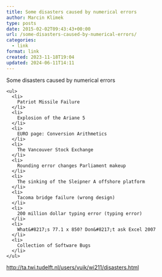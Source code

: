 ```yaml
---
title: Some disasters caused by numerical errors
author: Marcin Klimek
type: posts
date: 2015-02-02T09:43:43+00:00
url: /some-disasters-caused-by-numerical-errors/
categories:
  - link
format: link
created: 2023-11-18T19:04
updated: 2024-06-11T14:11
---
```

<div dir="ltr">
  <div>
    Some disasters caused by numerical errors
  </div>
  
  <div>
    <div>
    </div>
    
    <ul>
      <li>
        Patriot Missile Failure
      </li>
      <li>
        Explosion of the Ariane 5
      </li>
      <li>
        EURO page: Conversion Arithmetics
      </li>
      <li>
        The Vancouver Stock Exchange
      </li>
      <li>
        Rounding error changes Parliament makeup
      </li>
      <li>
        The sinking of the Sleipner A offshore platform
      </li>
      <li>
        Tacoma bridge failure (wrong design)
      </li>
      <li>
        200 million dollar typing error (typing error)
      </li>
      <li>
        What&#8217;s 77.1 x 850? Don&#8217;t ask Excel 2007
      </li>
      <li>
        Collection of Software Bugs
      </li>
    </ul>
  </div>
</div>

http://ta.twi.tudelft.nl/users/vuik/wi211/disasters.html